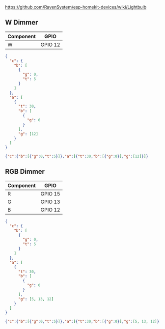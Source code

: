 https://github.com/RavenSystem/esp-homekit-devices/wiki/Lightbulb

## W Dimmer

| Component | GPIO |
| --- | --- |
| W | GPIO 12 |

```json
{
  "c": {
    "b": [
      {
        "g": 0,
        "t": 5
      }
    ]
  },
  "a": [
    {
      "t": 30,
      "b": [
        {
          "g": 0
        }
      ],
      "g": [12]
    }
  ]
}
```

```json
{"c":{"b":[{"g":0,"t":5}]},"a":[{"t":30,"b":[{"g":0}],"g":[12]}]}
```

## RGB Dimmer

| Component | GPIO |
| --- | --- |
| R | GPIO 15 |
| G | GPIO 13 |
| B | GPIO 12 |

```json
{
  "c": {
    "b": [
      {
        "g": 0,
        "t": 5
      }
    ]
  },
  "a": [
    {
      "t": 30,
      "b": [
        {
          "g": 0
        }
      ],
      "g": [5, 13, 12]
    }
  ]
}
```

```json
{"c":{"b":[{"g":0,"t":5}]},"a":[{"t":30,"b":[{"g":0}],"g":[5, 13, 12]}]}
```
